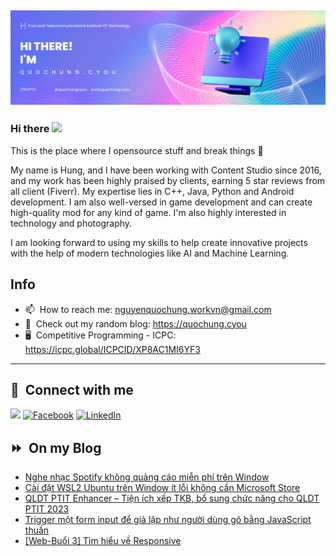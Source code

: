 <img src="header.png"></img>
---
### Hi there <a href="https://www.quochung.cyou/"><img src="https://media.giphy.com/media/hvRJCLFzcasrR4ia7z/giphy.gif" width="5%"></a>
This is the place where I opensource stuff and break things :rofl: 

My name is Hung, and I have been working with Content Studio since 2016, and my work has been highly praised by clients, earning 5 star reviews from all client (Fiverr). My expertise lies in C++, Java, Python and Android development. I am also well-versed in game development and can create high-quality mod for any kind of game. I'm also highly interested in technology and photography.

I am looking forward to using my skills to help create innovative projects with the help of modern technologies like AI and Machine Learning.


## Info
- 📫 &nbsp;How to reach me: nguyenquochung.workvn@gmail.com
- 🔗 &nbsp;Check out my random blog: https://quochung.cyou
- 🖥️ &nbsp;Competitive Programming - ICPC: https://icpc.global/ICPCID/XP8AC1MI6YF3
---

## 🔗 &nbsp;**Connect with me**


<a href="mailto:nguyenquochung.workvn@gmail.com"><img src="https://img.shields.io/badge/e‑mail-D14836.svg?style=for-the-badge&logo=GMail&logoColor=white"/></a>
[![Facebook](https://img.shields.io/badge/Facebook-1877F2?style=for-the-badge&logo=facebook&logoColor=white)](https://facebook.com/quochung.cyou) 
[![LinkedIn](https://img.shields.io/badge/LinkedIn-0077B5?style=for-the-badge&logo=linkedin&logoColor=white)](https://linkedin.com/in/quochungcyou) 


## ⏩ &nbsp;On my Blog
<!-- BLOG-POST-LIST:START -->
- [Nghe nhạc Spotify không quảng cáo miễn phí trên Window](https://quochung.cyou/nghe-nhac-spotify-khong-quang-cao-mien-phi-tren-window/)
- [Cài đặt WSL2 Ubuntu trên Window ít lỗi không cần Microsoft Store](https://quochung.cyou/cai-dat-wsl2-ubuntu-tren-window-it-loi-khong-can-microsoft-store/)
- [QLDT PTIT Enhancer – Tiện ích xếp TKB, bổ sung chức năng cho QLDT PTIT 2023](https://quochung.cyou/qldt-ptit-tool-xep-tkb-cho-qldt-ptit-2023/)
- [Trigger một form input để giả lập như người dùng gõ bằng JavaScript thuần](https://quochung.cyou/trigger-mot-form-input-de-gia-lap-nhu-nguoi-dung-go-bang-javascript-thuan/)
- [[Web-Buổi 3] Tìm hiểu về Responsive](https://quochung.cyou/web-buoi-3-tim-hieu-ve-responsive/)
<!-- BLOG-POST-LIST:END -->


